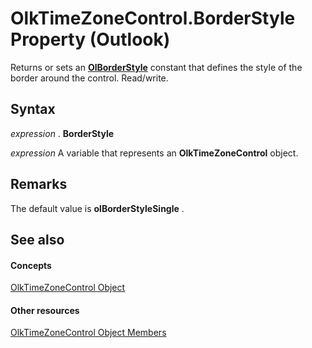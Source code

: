 
# OlkTimeZoneControl.BorderStyle Property (Outlook)

Returns or sets an  **[OlBorderStyle](fd0a6be8-8d4b-be9f-639c-cd1ea5de9c97.md)** constant that defines the style of the border around the control. Read/write.


## Syntax

 _expression_ . **BorderStyle**

 _expression_ A variable that represents an **OlkTimeZoneControl** object.


## Remarks

The default value is  **olBorderStyleSingle** .


## See also


#### Concepts


[OlkTimeZoneControl Object](2138c4fe-1677-f4f0-1a60-dfac20cc1778.md)
#### Other resources


[OlkTimeZoneControl Object Members](350ded4c-0118-c278-dabe-c6139aeba1e9.md)
